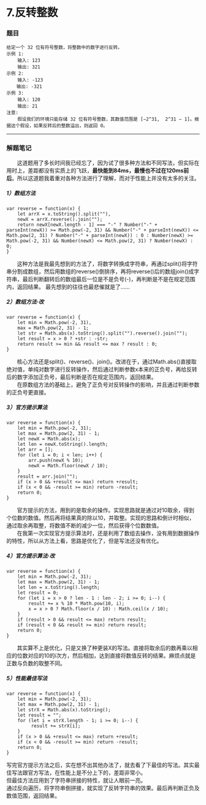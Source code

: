 
# 7.反转整数

### 题目

    给定一个 32 位有符号整数，将整数中的数字进行反转。
    示例 1:
        输入: 123
        输出: 321
    示例 2:
        输入: -123
      　输出: -321
    示例 3:
        输入: 120
        输出: 21
    注意:
        假设我们的环境只能存储 32 位有符号整数，其数值范围是 [−2^31,  2^31 − 1]。根据这个假设，如果反转后的整数溢出，则返回 0。
---

### 解题笔记

&nbsp;&nbsp;&nbsp;&nbsp;&nbsp;&nbsp;&nbsp;这道题用了多长时间我已经忘了，因为试了很多种方法和不同写法，但实际在用时上，差距都没有实质上的飞跃，**最快能到84ms，最慢也不过在120ms前后**。所以这道题我着重对各种方法进行了理解，而对于性能上并没有太多的关注。

##### 1）数组方法

```
var reverse = function(x) {
    let arrX = x.toString().split(""),
    newX = arrX.reverse().join("");
    return newX[newX.length - 1] === "-" ? Number("-" + parseInt(newX)) >= Math.pow(-2, 31) && Number("-" + parseInt(newX)) <= Math.pow(2, 31) ? Number("-" + parseInt(newX)) : 0 : Number(newX) >= Math.pow(-2, 31) && Number(newX) <= Math.pow(2, 31) ? Number(newX) : 0;
}

```

&nbsp;&nbsp;&nbsp;&nbsp;&nbsp;&nbsp;&nbsp;这种方法是我最先想到的方法了，将数字转换成字符串，再通过split()将字符串分割成数组，然后用数组的reverse()倒排序，再将reverse()后的数组join()成字符串，最后判断翻转后的数组最后一位是不是负号(-)，再判断是不是在规定范围内，返回结果。
最先想到的往往也最悲催就是了……

##### 2）数组方法·改

```
var reverse = function(x) {
    let min = Math.pow(-2, 31),
    max = Math.pow(2, 31) - 1;
    let str = Math.abs(x).toString().split("").reverse().join("");
    let result = x > 0 ? +str : -str;
    return result >= min && result <= max ? result : 0;
}

```
&nbsp;&nbsp;&nbsp;&nbsp;&nbsp;&nbsp;&nbsp;核心方法还是split()、reverse()、join()。改进在于，通过Math.abs()直接取绝对值，单纯对数字进行反转操作，然后通过判断参数x本来的正负号，再给反转后的数字添加正负号，最后判断是否在规定范围内，返回结果。<br>
&nbsp;&nbsp;&nbsp;&nbsp;&nbsp;&nbsp;&nbsp;在原数组方法的基础上，避免了正负号对反转操作的影响，并且通过判断参数的正负号更直接。
##### 3）官方提示算法

```
var reverse = function(x) {
    let min = Math.pow(-2, 31);
    let max = Math.pow(2, 31) - 1;
    let newX = Math.abs(x);
    let len = newX.toString().length;
    let arr = [];
    for (let i = 0; i < len; i++) {
        arr.push(newX % 10);
        newX = Math.floor(newX / 10);
    }
    result = arr.join("");
    if (x > 0 && +result <= max) return +result;
    if (x < 0 && -result >= min) return -result;
    return 0;
}

```

&nbsp;&nbsp;&nbsp;&nbsp;&nbsp;&nbsp;&nbsp;官方提示的方法，用到的是取余的操作。实现思路就是通过对10取余，得到个位数的数值。然后再将结果真的除以10，并取整。实现的思路和倒计时相似，通过取余再取整，将数值不断的减少一位，然后获得个位数数值。<br>
&nbsp;&nbsp;&nbsp;&nbsp;&nbsp;&nbsp;&nbsp;在我第一次实现官方提示算法时，还是利用了数组去操作，没有用到数据操作的特性，所以从方法上看，思路是优化了，但是写法还没有优化。

##### 4）官方提示算法·改

```
var reverse = function(x) {
    let min = Math.pow(-2, 31);
    let max = Math.pow(2, 31) - 1;
    let len = x.toString().length;
    let result = 0;
    for (let i = x > 0 ? len - 1 : len - 2; i >= 0; i--) {
        result += x % 10 * Math.pow(10, i);
        x = x > 0 ? Math.floor(x / 10) : Math.ceil(x / 10);
    }
    if (result > 0 && result <= max) return result;
    if (result < 0 && result >= min) return result;
    return 0;
}

```

&nbsp;&nbsp;&nbsp;&nbsp;&nbsp;&nbsp;&nbsp;其实算不上是优化，只是又换了种更装X的写法。直接将取余后的数再乘以相应的位数对应的10的i次方，然后相加，达到直接将数值反转的结果。麻烦点就是正数与负数的取整不同。

##### 5）性能最佳写法

```
var reverse = function(x) {
    let min = Math.pow(-2, 31);
    let max = Math.pow(2, 31) - 1;
    let strX = Math.abs(x).toString();
    let result = "";
    for (let i = strX.length - 1; i >= 0; i--) {
         result += strX[i];
    }
    if (x > 0 && +result <= max) return +result;
    if (x < 0 && -result >= min) return -result;
    return 0;
}

```

写完官方提示方法之后，实在想不出其他办法了，就去看了下最佳的写法。其实最佳写法跟官方写法，在性能上是不分上下的，差距非常小。<br>
但最佳方法应用到了字符串拼接的特性，就让人眼前一亮。<br>
通过反向遍历，将字符串倒拼接，就实现了反转字符串的效果。最后再判断正负及数值范围，返回结果。